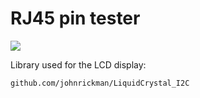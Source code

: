 # RJ45 pin tester

<img src="https://github.com/user-attachments/assets/72d9ecb0-bdee-4266-b74c-912070d6b162"/>

Library used for the LCD display:

```txt
github.com/johnrickman/LiquidCrystal_I2C
```
